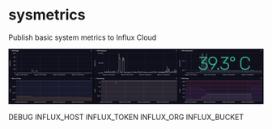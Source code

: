 # sysmetrics

Publish basic system metrics to Influx Cloud

![sysmetrics](sysmetrics.png)

DEBUG
INFLUX_HOST
INFLUX_TOKEN
INFLUX_ORG
INFLUX_BUCKET